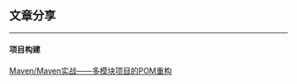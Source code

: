 ## 文章分享

---

#### 项目构建

[Maven/Maven实战——多模块项目的POM重构][1]





[1]: http://www.infoq.com/cn/news/2011/01/xxb-maven-3-pom-refactoring
